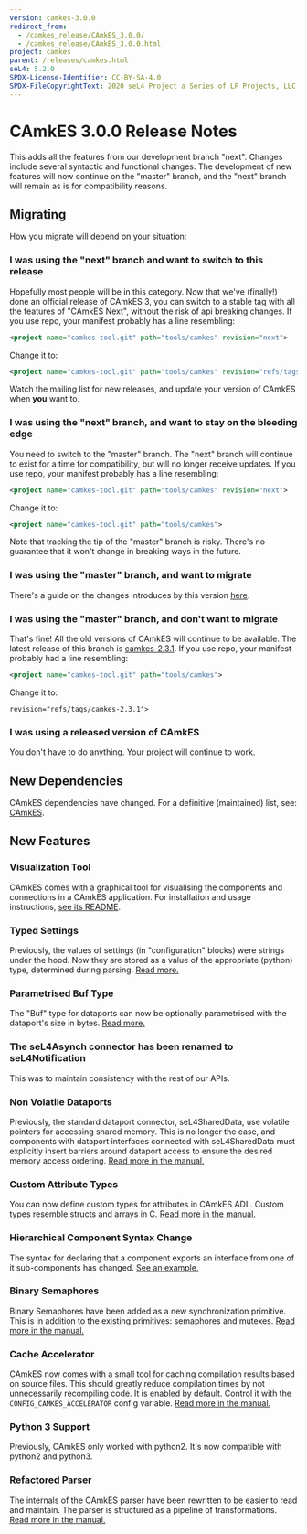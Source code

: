 ```yaml
---
version: camkes-3.0.0
redirect_from:
  - /camkes_release/CAmkES_3.0.0/
  - /camkes_release/CAmkES_3.0.0.html
project: camkes
parent: /releases/camkes.html
seL4: 5.2.0
SPDX-License-Identifier: CC-BY-SA-4.0
SPDX-FileCopyrightText: 2020 seL4 Project a Series of LF Projects, LLC.
---
```

# CAmkES 3.0.0 Release Notes


This adds all the features from our development branch "next". Changes
include several syntactic and functional changes. The development of new
features will now continue on the "master" branch, and the "next" branch
will remain as is for compatibility reasons.

## Migrating


How you migrate will depend on your situation:

### I was using the "next" branch and want to switch to this release


Hopefully most people will be in this category. Now that we've
(finally!) done an official release of CAmkES 3, you can switch to a
stable tag with all the features of "CAmkES Next", without the risk of
api breaking changes. If you use repo, your manifest probably has a line
resembling:

```xml
<project name="camkes-tool.git" path="tools/camkes" revision="next">
```

Change it to:

```xml
<project name="camkes-tool.git" path="tools/camkes" revision="refs/tags/camkes-3.0.0">
```

Watch the mailing list for new releases, and update your version of
CAmkES when **you** want to.

### I was using the "next" branch, and want to stay on the bleeding edge

You need to switch to the "master" branch. The "next" branch will
continue to exist for a time for compatibility, but will no longer
receive updates. If you use repo, your manifest probably has a line
resembling:

```xml
<project name="camkes-tool.git" path="tools/camkes" revision="next">
```

Change it to:

```xml
<project name="camkes-tool.git" path="tools/camkes">
```

Note that tracking the tip of the "master" branch is risky. There's no
guarantee that it won't change in breaking ways in the future.

### I was using the "master" branch, and want to migrate


There's a guide on the changes introduces by this version [here](../../projects/camkes/differences.html).

### I was using the "master" branch, and don't want to migrate


That's fine! All the old versions of CAmkES will continue to be
available. The latest release of this branch is
[camkes-2.3.1](https://github.com/seL4/camkes-tool/releases/tag/camkes-2.3.1).
If you use repo, your manifest probably had a line resembling:

```xml
<project name="camkes-tool.git" path="tools/camkes">
```

Change it to:

``` <project name="camkes-tool.git" path="tools/camkes"
revision="refs/tags/camkes-2.3.1">
```

### I was using a released version of CAmkES


You don't have to do anything. Your project will continue to work.

## New Dependencies


CAmkES dependencies have changed. For a definitive (maintained) list,
see: [CAmkES](../../projects/camkes/).

## New Features


### Visualization Tool


CAmkES comes with a graphical tool for visualising the components and
connections in a CAmkES application. For installation and usage
instructions,
[see its README](https://github.com/seL4/camkes-tool/tree/camkes-3.0.0/camkes/visualCAmkES).

### Typed Settings


Previously, the values of settings (in "configuration" blocks) were
strings under the hood. Now they are stored as a value of the
appropriate (python) type, determined during parsing.
[Read more.](../../projects/camkes/differences.html#rich-types-for-settings)

### Parametrised Buf Type


The "Buf" type for dataports can now be optionally parametrised with the
dataport's size in bytes.
[Read more.](../../projects/camkes/differences.html#parametrised-buf-type)

### The seL4Asynch connector has been renamed to seL4Notification


This was to maintain consistency with the rest of our APIs.

### Non Volatile Dataports


Previously, the standard dataport connector, seL4SharedData, use
volatile pointers for accessing shared memory. This is no longer the
case, and components with dataport interfaces connected with
seL4SharedData must explicitly insert barriers around dataport access to
ensure the desired memory access ordering.
[Read more in the manual.](https://github.com/seL4/camkes-tool/blob/camkes-3.0.0/docs/index.md#an-example-of-dataports)

### Custom Attribute Types


You can now define custom types for attributes in CAmkES ADL. Custom
types resemble structs and arrays in C.
[Read more in the manual.](https://github.com/seL4/camkes-tool/blob/camkes-3.0.0/docs/index.md#an-example-of-structs-and-arrays-for-collections)

### Hierarchical Component Syntax Change


The syntax for declaring that a component exports an interface from one
of it sub-components has changed.
[See an example.](../../projects/camkes/differences.html#hierarchical-components)

### Binary Semaphores


Binary Semaphores have been added as a new synchronization primitive.
This is in addition to the existing primitives: semaphores and mutexes.
[Read more in the manual.](https://github.com/seL4/camkes-tool/blob/camkes-3.0.0/docs/index.md#synchronization-primitives)

### Cache Accelerator


CAmkES now comes with a small tool for caching compilation results based
on source files. This should greatly reduce compilation times by not
unnecessarily recompiling code. It is enabled by default. Control it
with the `CONFIG_CAMKES_ACCELERATOR` config variable.
[Read more in the manual.](https://github.com/seL4/camkes-tool/blob/camkes-3.0.0/docs/index.md#cache-accelerator)

### Python 3 Support


Previously, CAmkES only worked with python2. It's now compatible with
python2 and python3.

### Refactored Parser


The internals of the CAmkES parser have been rewritten to be easier to
read and maintain. The parser is structured as a pipeline of
transformations.
[Read more in the manual.](https://github.com/seL4/camkes-tool/blob/camkes-3.0.0/docs/index.md#parser-internals)
